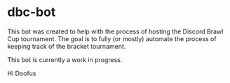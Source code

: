 # dbc-bot
This bot was created to help with the process of hosting the Discord Brawl Cup tournament. The goal is to fully (or mostly) automate the process of keeping track of the bracket tournament.

This bot is currently a work in progress.

Hi Doofus